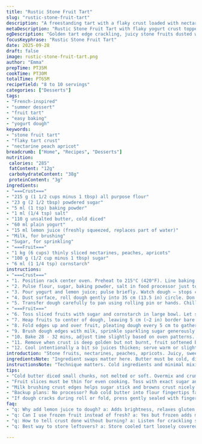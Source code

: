 ```yaml
---
title: "Rustic Stone Fruit Tart"
slug: "rustic-stone-fruit-tart"
description: "A freestanding tart with a flaky crust loaded with nectarines, peaches, and apricots tossed in sugar and cornstarch. Uses yogurt and cold butter for tender dough. Bakes until golden with caramelizing fruit edges. Serve warm with yogurt or vanilla ice cream. Nut free, egg free, simple dessert showcasing fresh summer fruits. Slightly adjusted sugar and cornstarch ratio. A hint of lemon zest replaces water for brightness in dough. Skip the water if dough is moist enough. Easy to handle dough forming rustic pleats."
metaDescription: "Rustic Stone Fruit Tart with flaky yogurt crust topped with nectarines, peaches, apricots. Golden caramelized edges, tender fruit, quick prep and bake time."
ogDescription: "Golden tart edge crackling, juicy stone fruits dusted with sugar and cornstarch. Yogurt dough tender, lemon brightens crust. Serve warm with ice cream or yogurt."
focusKeyphrase: "Rustic Stone Fruit Tart"
date: 2025-09-28
draft: false
image: rustic-stone-fruit-tart.png
author: "Emma"
prepTime: PT35M
cookTime: PT30M
totalTime: PT65M
recipeYield: "8 to 10 servings"
categories: ["Desserts"]
tags:
- "French-inspired"
- "summer dessert"
- "fruit tart"
- "easy baking"
- "yogurt dough"
keywords:
- "stone fruit tart"
- "flaky tart crust"
- "nectarine peach apricot"
breadcrumb: ["Home", "Recipes", "Desserts"]
nutrition: 
 calories: "285"
 fatContent: "12g"
 carbohydrateContent: "38g"
 proteinContent: "3g"
ingredients:
- "===Crust==="
- "215 g (1 1/2 cups minus 1 tbsp) all purpose flour"
- "23 g (2 1/2 tbsp) powdered sugar"
- "5 ml (1 tsp) baking powder"
- "1 ml (1/4 tsp) salt"
- "110 g unsalted butter, cold diced"
- "60 ml plain yogurt"
- "15 ml lemon juice (freshly squeezed, replaces part of water)"
- "Milk, for brushing"
- "Sugar, for sprinkling"
- "===Fruit==="
- "1 kg (6 cups) thinly sliced nectarines, peaches, apricots"
- "100 g (1/2 cup minus 1 tbsp) sugar"
- "6 ml (1 1/4 tsp) cornstarch"
instructions:
- "===Crust==="
- "1. Position rack center oven. Preheat to 215°C (420°F). Line baking sheet with parchment."
- "2. Pulse flour, sugar, baking powder, salt in food processor just to mix. Add butter; pulse until bits resemble coarse peas, some pea size bits okay but avoid overmixing or too crumbly."
- "3. Pour yogurt and lemon juice; pulse briefly. Watch dough – stops clumping? Add 5 ml cold water only if dry. Handle quickly. Form a disk — don't overwork; warm hands ruin texture."
- "4. Dust surface, roll dough gently into 35 cm (13.5 in) circle. Don’t worry about perfect edges."
- "5. Transfer dough carefully to pan using rolling pin or hands. Chill 10 mins if too soft to handle."
- "===Fruit==="
- "6. Toss sliced fruits with sugar and cornstarch in large bowl. Let sit to macerate and release juice, 5 minutes max or fruit mush."
- "7. Heap fruits to center of dough, leaving 5 cm (~2 in) border bare. Fruits pile high but balanced to avoid sogginess."
- "8. Fold edges up and over fruit, pleating dough every 5 cm to gather and partially enclose filling. No seal needed; rustic look preferred."
- "9. Brush dough edges with milk, sprinkle sparkling sugar generously over crust for crunch and shine."
- "10. Bake 28 - 32 mins, adjust time slightly based on oven patterns. Look for golden crust edges, bubbling fruit juices visible through folds, slight caramelization. Listen for gentle crackling edges."
- "11. Remove when crust is deep golden but not burnt, fruit softened but not collapsed."
- "12. Cool intentionally a bit so juices thicken; serve warm or slightly cooled with plain yogurt (for breakfast vibe) or vanilla ice cream (dessert style)."
introduction: "Stone fruits, nectarines, peaches, apricots. Juicy, sweet, tart punch all at once. Tried hand pie style, but rustic tart—better texture, faster. The crisp buttery crust meets tender fruit; edges caramelize, crackle in oven heat. Yogurt in dough cuts fat, adds hint tang, gives tender crumb without gluey texture. Lemon juice in dough swap for water wakes up flour, stops dough from becoming stiff. You could skip it, but I like the subtle brightness it brings to the crust. Sugar just enough to let fruit shine without drowning it. Cornstarch thickens juices, prevents soggy bottom which I've wrecked before. Rustic, loose pleats give charm and let fruit juices escape but not flood. Don't shy from imperfect folds—they're part of the appeal and flavor. Get a good bake; watch crust color over timer. The best signal after years in kitchen is sight and sound—the bubbling, crackling signals done. Serve hot with cold yogurt or ice cream, contrast in temperature and texture makes it sing."
ingredientsNote: "Ingredient swaps matter here. Butter must be cold, diced, not melted or soft—too warm and crust loses flakiness. Yogurt instead of sour cream adds tang without excess fat, but sour cream works too if that's what you have. Powdered sugar keeps crust tender—regular granulated sugar could make it gritty, so if no powdered, blitz granulated sugar briefly in coffee grinder or food processor to make fine. Baking powder is a slight lift, but if omitted, don't expect fluff—still flat crisp crust. Lemon juice adds acid to dough, helps gluten relax, makes dough easier to roll, and adds slight brightness. If you prefer no lemon, add cold water instead. Fruit mix is flexible—any juicy stone fruit combo works well. Adjust sugar depending on fruit ripeness. Cornstarch quantity is crucial; too much results in gummy filling, too little leaves runny mess. Keep fruit slices thin for even cooking. If fruits soggy, toss in a bit more cornstarch—but cautiously."
instructionsNote: "Technique matters. Cold ingredients and minimal mixing keep crust flaky—warm hands make dough sticky and tough. Process flour and butter in bursts, not a blur. Dough just forms when pressed, no dry or overly sticky patches. Roll gently with minimum flour—too much flour dries dough causing cracks during fold. Folding edges pleated loosely traps fruit but lets juices bubble out—avoid sealing completely, fruit needs air or crust wilts. Milk brushing helps sugars stick and crust brown; use whole milk for richness or almond milk if dairy-free. Watch oven temp; oven hotspots burnt edge too fast? Rotate tray halfway or lower temp 5-10 degrees for next batch. Baking time depends on fruit water content and slice thickness; thicker slices need more time but risk mush. Look for golden edges, fruit bubbling, light crackling sounds as done markers. Cool tart 5-10 minutes to let juices thicken—cutting hot makes it runny. If crust soggy next time, chill dough longer before baking or pre-bake crust for 5 minutes. Serve warm with creamy contrast. Tried freezing tart — crust soggy on reheating. Best fresh or next day cold for breakfast with yogurt."
tips:
- "Cold butter diced small chunks, not melted or soft. Overmix and crumbly ruins crust - pulse short bursts in processor. Dough just clumping, spots of flour okay. Roll gently, dust minimal flour or dough dries and cracks folding edges. I skip water unless dough looks dry, then add teaspoon slow. Lemon juice helps relax gluten, bright crust without stiffness. Don’t skip chilling if dough soft; hands warm ruin texture fast. Rustically pleated edges trap fruit but open so juices bubble out, no sealed rim here."
- "Fruit slices must be thin for even cooking. Toss with exact sugar and cornstarch ratio, more cornstarch toughens but too little soggy too fast. Macerate briefly max 5 minutes or fruit releases juice too quick. Heap fruit high but balanced so no soggy bottom; fats in crust and yogurt cut fat so crust holds structure. Watch oven, 215°C high heat caramelizes edges fast but crackling sound signals doneness, listen close. Rotate tray halfway if oven spots hot."
- "Milk brushing crust edges helps sugar stick and browns crust nicely. Whole milk richer, dairy-free can use unsweetened almond milk. Sprinkle sparkling sugar generously after brushing, adds crunch and shine. Don’t seal edges, rough pleats sag cold but bubble open in oven. Dough rests 10 mins in fridge if too soft to handle - this saves folding disasters. Keep timing close, longer bake dries fruit into mushy mess versus juicy soft."
- "Backup plans: No processor? Rub cold butter into flour fingertips fast till pea size bits. No powdered sugar? Blitz granulated sugar briefly in grinder or processor to powder. Sour cream swap for yogurt possible, adds richness but heavier dough, possibly denser crust. If fruit soggy, toss bit more cornstarch cautiously. Frozen fruit? Use more cornstarch, less sugar for excess moisture control."
- "If dough cracks during roll or fold, press gently sealed with fingers or patch with scraps. Dough slightly sticky, cold hands help. Dough too dry add water teaspoon at time only; too wet dust more flour and chill. To avoid soggy crust chill dough longer or pre-bake crust 5 mins before fruit fill. Rustic look tolerates imperfections; folds imperfect but charm. Serve just warm with yogurt or vanilla ice cream cold – contrast hits right texture and temperature notes."
faq:
- "q: Why add lemon juice to dough? a: Adds brightness, relaxes gluten so dough rolls easier, avoids stiff crumb. Skip if want denser texture but crust might feel tougher. Works better than water here."
- "q: Can I use frozen fruit instead of fresh? a: Yes but frozen adds moisture. Increase cornstarch, reduce sugar slightly. Toss fruit frozen or partially thawed but drain excess. More cornstarch stops soggy bottom but don’t overdo or filling gets gummy."
- "q: How to tell crust done without burning? a: Listen for crackling sounds, bubbling fruit juice through folds. Edges golden deep but not burnt. If burning too fast, lower oven temp 5-10 degrees or rotate tray mid-bake. Visual and sound cues beat timers."
- "q: Best way to store leftovers? a: Store cooled tart loosely covered fridge few days. Reheat gentle, not microwave to keep crust from sogging. Avoid freezing if can; crust soggy after thaw. Next day cold great with yogurt breakfast style."

---
```

